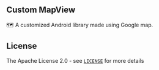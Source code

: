 ## Custom MapView
🗺️ A customized Android library made using Google map.



## License
The Apache License 2.0 - see [`LICENSE`](LICENSE) for more details
